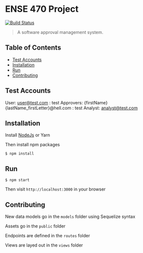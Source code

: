 # ENSE 470 Project
[![Build Status](https://travis-ci.org//tpetrychyn/ENSE470-Project.svg?branch=master)](https://travis-ci.org/tpetrychyn/ENSE470-Project)

> A software approval management system.

## Table of Contents

- [Test Accounts](#test_accounts)
- [Installation](#installation)
- [Run](#run)
- [Contributing](#contributing)

## Test Accounts

User: user@test.com : test
Approvers: {firstName}{lastName_firstLetter}@hell.com : test
Analyst: analyst@test.com

## Installation

Install [NodeJs](https://nodejs.org/en/download/) or Yarn

Then install npm packages
```
$ npm install
```

## Run

```
$ npm start
```
Then visit `http://localhost:3000` in your browser

## Contributing

New data models go in the `models` folder using Sequelize syntax

Assets go in the `public` folder

Endpoints are defined in the `routes` folder

Views are layed out in the `views` folder
